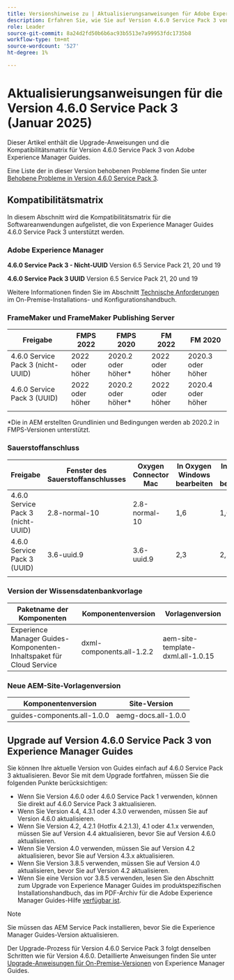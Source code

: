 ```yaml
---
title: Versionshinweise zu | Aktualisierungsanweisungen für Adobe Experience Manager Guides 4.6.0 Service Pack 3
description: Erfahren Sie, wie Sie auf Version 4.6.0 Service Pack 3 von Adobe Experience Manager Guides aktualisieren
role: Leader
source-git-commit: 8a24d2fd50b6b6ac93b5513e7a99953fdc1735b8
workflow-type: tm+mt
source-wordcount: '527'
ht-degree: 1%

---
```


# Aktualisierungsanweisungen für die Version 4.6.0 Service Pack 3 (Januar 2025)

Dieser Artikel enthält die Upgrade-Anweisungen und die Kompatibilitätsmatrix für Version 4.6.0 Service Pack 3 von Adobe Experience Manager Guides.

Eine Liste der in dieser Version behobenen Probleme finden Sie unter [Behobene Probleme in Version 4.6.0 Service Pack 3](fixed-issues-4-6-0-sp2.md).

## Kompatibilitätsmatrix

In diesem Abschnitt wird die Kompatibilitätsmatrix für die Softwareanwendungen aufgelistet, die von Experience Manager Guides 4.6.0 Service Pack 3 unterstützt werden.

### Adobe Experience Manager

**4.6.0 Service Pack 3 - Nicht-UUID**
Version 6.5 Service Pack 21, 20 und 19

**4.6.0 Service Pack 3 UUID**
Version 6.5 Service Pack 21, 20 und 19

Weitere Informationen finden Sie im Abschnitt [Technische Anforderungen](../install-guide/download-install-technical-requirements.md) im On-Premise-Installations- und Konfigurationshandbuch.

### FrameMaker und FrameMaker Publishing Server

| Freigabe | FMPS 2022 | FMPS 2020 | FM 2022 | FM 2020 |
| --- | --- | --- | --- | --- |
| 4.6.0 Service Pack 3 (nicht-UUID) | 2022 oder höher | 2020.2 oder höher* | 2022 oder höher | 2020.3 oder höher |
| 4.6.0 Service Pack 3 (UUID) | 2022 oder höher | 2020.2 oder höher* | 2022 oder höher | 2020.4 oder höher |
| | | | |

*Die in AEM erstellten Grundlinien und Bedingungen werden ab 2020.2 in FMPS-Versionen unterstützt.

### Sauerstoffanschluss

| Freigabe | Fenster des Sauerstoffanschlusses | Oxygen Connector Mac | In Oxygen Windows bearbeiten | In Oxygen Mac bearbeiten |
| --- | --- | --- |--- |--- |
| 4.6.0 Service Pack 3 (nicht-UUID) | 2.8-normal-10 | 2.8-normal-10 | 1,6 | 1,6 |
| 4.6.0 Service Pack 3 (UUID) | 3.6-uuid.9 | 3.6-uuid.9 | 2,3 | 2,3 |
|  |  |   |

### Version der Wissensdatenbankvorlage

| Paketname der Komponenten | Komponentenversion | Vorlagenversion |
|---|---|---|
| Experience Manager Guides-Komponenten-Inhaltspaket für Cloud Service | dxml-components.all-1.2.2 | aem-site-template-dxml.all-1.0.15 |

### Neue AEM-Site-Vorlagenversion

| Komponentenversion | Site-Version |
|---|---|
| guides-components.all-1.0.0 | aemg-docs.all-1.0.0 |

## Upgrade auf Version 4.6.0 Service Pack 3 von Experience Manager Guides

Sie können Ihre aktuelle Version von Guides einfach auf 4.6.0 Service Pack 3 aktualisieren. Bevor Sie mit dem Upgrade fortfahren, müssen Sie die folgenden Punkte berücksichtigen:

- Wenn Sie Version 4.6.0 oder 4.6.0 Service Pack 1 verwenden, können Sie direkt auf 4.6.0 Service Pack 3 aktualisieren.
- Wenn Sie Version 4.4, 4.3.1 oder 4.3.0 verwenden, müssen Sie auf Version 4.6.0 aktualisieren.
- Wenn Sie Version 4.2, 4.2.1 (Hotfix 4.2.1.3), 4.1 oder 4.1.x verwenden, müssen Sie auf Version 4.4 aktualisieren, bevor Sie auf Version 4.6.0 aktualisieren.
- Wenn Sie Version 4.0 verwenden, müssen Sie auf Version 4.2 aktualisieren, bevor Sie auf Version 4.3.x aktualisieren.
- Wenn Sie Version 3.8.5 verwenden, müssen Sie auf Version 4.0 aktualisieren, bevor Sie auf Version 4.2 aktualisieren.
- Wenn Sie eine Version vor 3.8.5 verwenden, lesen Sie den Abschnitt zum Upgrade von Experience Manager Guides im produktspezifischen Installationshandbuch, das im PDF-Archiv für die Adobe Experience Manager Guides-Hilfe [verfügbar ist](https://helpx.adobe.com/xml-documentation-for-experience-manager/archive.html).

>[!NOTE]
>
>Sie müssen das AEM Service Pack installieren, bevor Sie die Experience Manager Guides-Version aktualisieren.

Der Upgrade-Prozess für Version 4.6.0 Service Pack 3 folgt denselben Schritten wie für Version 4.6.0. Detaillierte Anweisungen finden Sie unter [Upgrade-Anweisungen für On-Premise-Versionen](../install-guide/upgrade-xml-documentation.md) von Experience Manager Guides.
